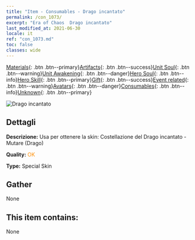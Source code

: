 ```yaml
---
title: "Item - Consumables - Drago incantato"
permalink: /con_1073/
excerpt: "Era of Chaos  Drago incantato"
last_modified_at: 2021-06-30
locale: it
ref: "con_1073.md"
toc: false
classes: wide
---
```

 [Materials](/ItemsIT/){: .btn .btn--primary}[Artifacts](/ItemsIT/Artifacts/){: .btn .btn--success}[Unit Soul](/ItemsIT/UnitSoul/){: .btn .btn--warning}[Unit Awakening](/ItemsIT/UnitAwakening/){: .btn .btn--danger}[Hero Soul](/ItemsIT/HeroSoul/){: .btn .btn--info}[Hero Skill](/ItemsIT/HeroSkill/){: .btn .btn--primary}[Gift](/ItemsIT/Gift/){: .btn .btn--success}[Event related](/ItemsIT/Events/){: .btn .btn--warning}[Avatars](/ItemsIT/Avatars/){: .btn .btn--danger}[Consumables](/ItemsIT/Consumables/){: .btn .btn--info}[Unknown](/ItemsIT/Unknown/){: .btn .btn--primary}

 ![Drago incantato](/images/h/h_MutareDrake3.jpg)

## Dettagli
 **Descrizione:** Usa per ottenere la skin: Costellazione del Drago incantato - Mutare (Drago)

 **Quality:** <span style="color: #FF8C00">OK</span>

 **Type:** Special Skin

## Gather

  None

## This item contains:

  None

